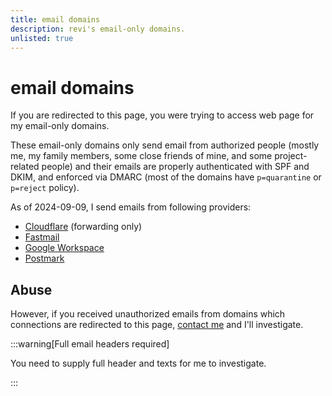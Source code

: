 ```yaml
---
title: email domains
description: revi's email-only domains.
unlisted: true
---
```


<!--
SPDX-FileCopyrightText: (C) 2024 Hong Yongmin (https://revi.xyz/) <yewon@revi.email>

SPDX-License-Identifier: LicenseRef-CC-BY-2.0-KR
-->

# email domains

If you are redirected to this page, you were trying to access web page for
my email-only domains.

These email-only domains only send email from authorized people
(mostly me, my family members, some close friends of mine, and some
project-related people) and their emails are properly authenticated with SPF
and DKIM, and enforced via DMARC
(most of the domains have `p=quarantine` or `p=reject` policy).

As of 2024-09-09, I send emails from following providers:

- [Cloudflare](https://developers.cloudflare.com/email-routing/)
  (forwarding only)
- [Fastmail](https://fastmail.com/)
- [Google Workspace](https://workspace.google.com/)
- [Postmark](https://www.postmarkapp.com/)

## Abuse

However, if you received unauthorized emails from domains which connections are
redirected to this page, [contact me](../contact-method) and I'll investigate.

:::warning[Full email headers required]

You need to supply full header and texts for me to investigate.

:::
